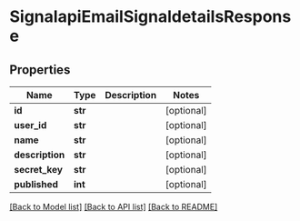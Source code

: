 # SignalapiEmailSignaldetailsResponse

## Properties
Name | Type | Description | Notes
------------ | ------------- | ------------- | -------------
**id** | **str** |  | [optional] 
**user_id** | **str** |  | [optional] 
**name** | **str** |  | [optional] 
**description** | **str** |  | [optional] 
**secret_key** | **str** |  | [optional] 
**published** | **int** |  | [optional] 

[[Back to Model list]](../README.md#documentation-for-models) [[Back to API list]](../README.md#documentation-for-api-endpoints) [[Back to README]](../README.md)

